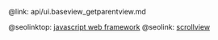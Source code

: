 @link: api/ui.baseview_getparentview.md

@seolinktop: [javascript web framework](https://webix.com)
@seolink: [scrollview](https://webix.com/widget/scrollview/)